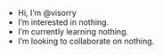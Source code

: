 - Hi, I’m @visorry
-  I’m interested in nothing.
-  I’m currently learning nothing.
-  I’m looking to collaborate on nothing.


<!---
visorry/visorry is a ✨ special ✨ repository because its `README.md` (this file) appears on your GitHub profile.
You can click the Preview link to take a look at your changes.
--->
